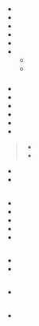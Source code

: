 # 

[]()

## 



- 
- 
- 
- 
- 
- - 
  -

### 

- []()
- 
- []()
- 
- 
- 

> - 
> - 
> 
> > []()

- 
- 



[]()

## 



















## 

- 
- 
- 
- 
- []()

> []()

[]()[]()

## 







## 

[]()



- 

- 

## 

- 





## 

- []()

## 

### 



[]()



